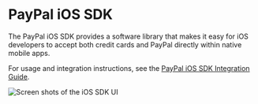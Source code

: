 PayPal iOS SDK
==============

The PayPal iOS SDK provides a software library that makes it easy for iOS developers
to accept both credit cards and PayPal directly within native mobile apps.

For usage and integration instructions, see the
[PayPal iOS SDK Integration Guide](https://developer.paypal.com/webapps/developer/docs/integration/mobile/ios-integration-guide/).

![Screen shots of the iOS SDK UI](https://raw.github.com/paypal/PayPal-iOS-SDK/screenshots/sdk-screens.jpg)
